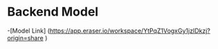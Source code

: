 # Backend Model

-[Model Link] (https://app.eraser.io/workspace/YtPqZ1VogxGy1jzIDkzj?origin=share
)
